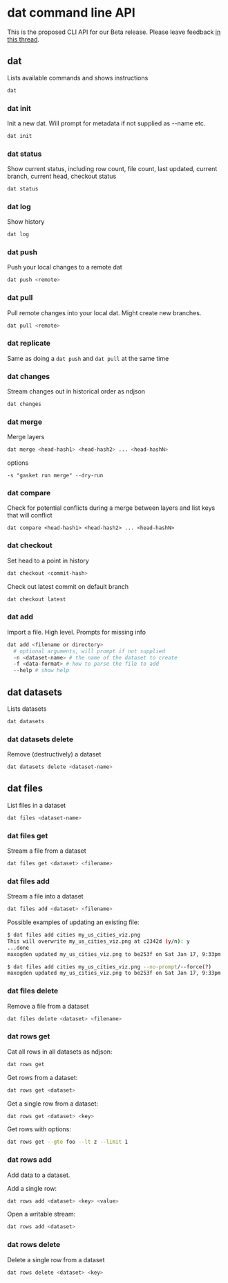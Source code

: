 # dat command line API

This is the proposed CLI API for our Beta release. Please leave feedback [in this thread](https://github.com/maxogden/dat/issues/195).

## dat

Lists available commands and shows instructions

```bash
dat
```

### dat init

Init a new dat. Will prompt for metadata if not supplied as --name etc.

```bash
dat init
```

### dat status

Show current status, including row count, file count, last updated, current branch, current head, checkout status

```bash
dat status
```

### dat log

Show history

```bash
dat log
```

### dat push

Push your local changes to a remote dat

```bash
dat push <remote>
```

### dat pull

Pull remote changes into your local dat. Might create new branches.

```bash
dat pull <remote>
```

### dat replicate

Same as doing a `dat push` and `dat pull` at the same time

### dat changes

Stream changes out in historical order as ndjson

```bash
dat changes
```

### dat merge

Merge layers

```bash
dat merge <head-hash1> <head-hash2> ... <head-hashN>
```

options

```
-s "gasket run merge" --dry-run
```

### dat compare

Check for potential conflicts during a merge between layers and list keys that will conflict

```
dat compare <head-hash1> <head-hash2> ... <head-hashN>
```

### dat checkout

Set head to a point in history

```bash
dat checkout <commit-hash>
```

Check out latest commit on default branch

```bash
dat checkout latest
```

### dat add

Import a file. High level. Prompts for missing info

```bash
dat add <filename or directory>
  # optional arguments, will prompt if not supplied
  -n <dataset-name> # the name of the dataset to create
  -f <data-format> # how to parse the file to add
  --help # show help
```

## dat datasets

Lists datasets

```bash
dat datasets
```

### dat datasets delete

Remove (destructively) a dataset

```bash
dat datasets delete <dataset-name> 
```

## dat files

List files in a dataset

```bash
dat files <dataset-name>
```

### dat files get

Stream a file from a dataset

```bash
dat files get <dataset> <filename>
```

### dat files add

Stream a file into a dataset

```bash
dat files add <dataset> <filename>
```

Possible examples of updating an existing file:

```bash
$ dat files add cities my_us_cities_viz.png
This will overwrite my_us_cities_viz.png at c2342d (y/n): y
...done
maxogden updated my_us_cities_viz.png to be253f on Sat Jan 17, 9:33pm
```

```bash
$ dat files add cities my_us_cities_viz.png --no-prompt/--force(?)
maxogden updated my_us_cities_viz.png to be253f on Sat Jan 17, 9:33pm
```

### dat files delete

Remove a file from a dataset

```bash
dat files delete <dataset> <filename>
```

### dat rows get

Cat all rows in all datasets as ndjson:

```bash
dat rows get
```

Get rows from a dataset:

```bash
dat rows get <dataset>
```

Get a single row from a dataset:

```bash
dat rows get <dataset> <key>
```

Get rows with options:

```bash
dat rows get --gte foo --lt z --limit 1
```

### dat rows add

Add data to a dataset.

Add a single row:

```bash
dat rows add <dataset> <key> <value>
```

Open a writable stream:

```bash
dat rows add <dataset>
```

### dat rows delete

Delete a single row from a dataset

```bash
dat rows delete <dataset> <key>
```
